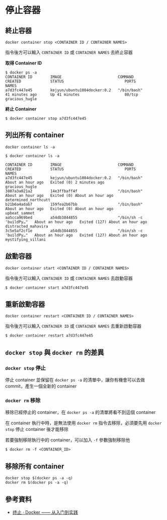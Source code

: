 # 停止容器


## 終止容器

```shell
docker container stop <CONTAINER ID / CONTAINER NAMES>
```

指令後方可以輸入 `CONTAINER ID` 或 `CONTAINER NAMES` 去終止容器


**取得 Container ID**

```shell
$ docker ps -a
CONTAINER ID        IMAGE                         COMMAND                  CREATED             STATUS                           PORTS               NAMES
a7d3fc447e45        kejyun/ubuntu1804docker:0.2   "/bin/bash"              41 minutes ago      Up 41 minutes                    80/tcp              gracious_hugle
```

**終止 Container**

```shell
$ docker container stop a7d3fc447e45
```

## 列出所有 container


```shell
docker container ls -a
```


```shell
$ docker container ls -a

CONTAINER ID        IMAGE                         COMMAND                  CREATED             STATUS                           PORTS               NAMES
a7d3fc447e45        kejyun/ubuntu1804docker:0.2   "/bin/bash"              About an hour ago   Exited (0) 2 minutes ago                             gracious_hugle
3807a3a021a2        14e3ffbaff4f                  "/bin/bash"              About an hour ago   Exited (0) About an hour ago                         determined_northcutt
b21b6a4adab7        159fea2b67bb                  "/bin/bash"              About an hour ago   Exited (0) About an hour ago                         upbeat_sammet
aa5cca969bed        a54db3844855                  "/bin/sh -c 'buildPy…"   About an hour ago   Exited (127) About an hour ago                       distracted_mahavira
3c5e5af2cf1e        a54db3844855                  "/bin/sh -c 'buildPy…"   About an hour ago   Exited (127) About an hour ago                       mystifying_villani
```

## 啟動容器

```shell
docker container start <CONTAINER ID / CONTAINER NAMES>
```

指令後方可以輸入 `CONTAINER ID` 或 `CONTAINER NAMES` 去啟動容器

```shell
$ docker container start a7d3fc447e45
```

## 重新啟動容器


```shell
docker container restart <CONTAINER ID / CONTAINER NAMES>
```

指令後方可以輸入 `CONTAINER ID` 或 `CONTAINER NAMES` 去重新啟動容器

```shell
$ docker container restart a7d3fc447e45
```

## `docker stop` 與 `docker rm` 的差異

### `docker stop` 停止

停止 container 並保留在 `docker ps -a` 的清單中，讓你有機會可以去做 commit，產生一個全新的 container

### `docker rm` 移除

移除已經停止的 container，在 `docker ps -a` 的清單將看不到這個 container

在 container 執行中時，是無法使用 `docker rm` 指令去移除，必須要先用 `docker stop` 停止 container 後才能移除

若要強制移除執行中的 container，可以加入 `-f` 參數強制移除他

```shell
$ docker rm -f <CONTAINER_ID>
```

## 移除所有 container

```shell
docker stop $(docker ps -a -q)
docker rm $(docker ps -a -q)
```

## 參考資料
* [终止 · Docker —— 从入门到实践](https://yeasy.gitbooks.io/docker_practice/container/stop.html)
